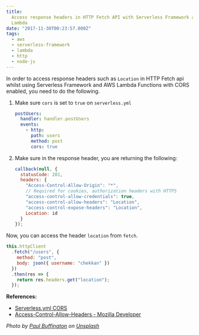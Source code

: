 ```yaml
---
title:
  Access response headers in HTTP Fetch API with Serverless Framework and AWS
  Lambda
date: "2017-11-30T00:23:57.000Z"
tags:
  - aws
  - serverless-framework
  - lambda
  - http
  - node-js
---
```


In order to access response headers such as `Location` in HTTP Fetch api whilst using Serverless Framework and AWS Lambda Functions with CORS enabled, you need to do the following.

1. Make sure `cors` is set to `true` on `serverless.yml`

   ```yaml
   postUsers:
     handler: handler.postUsers
     events:
       - http:
         path: users
         method: post
         cors: true
   ```

1. Make sure in the response header, you are returning the following:
   ```javascript
   callback(null, {
     statusCode: 201,
     headers: {
       "Access-Control-Allow-Origin": "*",
       // Required for cookies, authorization headers with HTTPS
       "access-control-allow-credentials": true,
       "access-control-allow-headers": "Location",
       "access-control-expose-headers": "Location",
       Location: id
     }
   });
   ```

Now, you can access the header `location` from `fetch`.

```javascript
this.httpClient
  .fetch("/users", {
    method: "post",
    body: json({ username: "chekkan" })
  })
  .then(res => {
    return res.headers.get("location");
  });
```

**References:**

- [Serverless.yml CORS](https://serverless.com/framework/docs/providers/aws/events/apigateway#enabling-cors)
- [Access-Control-Allow-Headers - Mozilla Developer](https://developer.mozilla.org/en-US/docs/Web/HTTP/Headers/Access-Control-Allow-Headers)

_Photo by [Paul Buffington](https://unsplash.com/photos/Lwe2hbm5XKk?utmsource=unsplash&utmmedium=referral&utmcontent=creditCopyText) on [Unsplash](https://unsplash.com/?utmsource=unsplash&utmmedium=referral&utmcontent=creditCopyText)_
